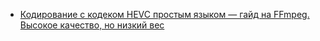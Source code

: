 - [Кодирование с кодеком HEVC простым языком — гайд на FFmpeg. Высокое качество, но низкий вес](https://habr.com/ru/companies/ruvds/articles/845202/)
